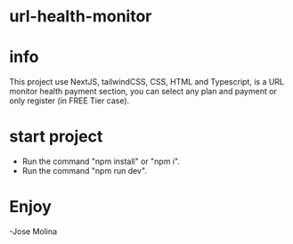 # url-health-monitor

# info
This project use NextJS, tailwindCSS, CSS, HTML and Typescript, is a URL monitor health payment section, you can select any plan and payment or only register (in FREE Tier case).

# start project
- Run the command "npm install" or "npm i".
- Run the command "npm run dev".

# Enjoy
-Jose Molina
